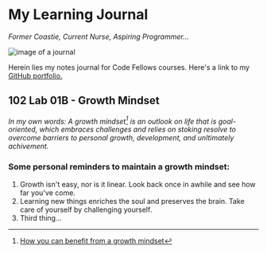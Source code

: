 # My Learning Journal
_Former Coastie, Current Nurse, Aspiring Programmer..._

![image of a journal](https://encrypted-tbn0.gstatic.com/images?q=tbn:ANd9GcRCeTsOpZXh1DM1Xx1EZF19jRY3zo3NexiGVg&usqp=CAU)


Herein lies my notes journal for Code Fellows courses.
Here's a link to my [GitHub portfolio.](https://github.com/johnnybackus)

## 102 Lab 01B - Growth Mindset
_In my own words: A growth mindset[^1] is an outlook on life that is goal-oriented, which embraces challenges and relies on stoking resolve to overcome barriers to personal growth, development, and unltimately achivement._
### Some personal reminders to maintain a growth mindset:
1. Growth isn't easy, nor is it linear. Look back once in awhile and see how far you've come.
2. Learning new things enriches the soul and preserves the brain. Take care of yourself by challenging yourself.
3. Third thing...

[^1]: [How you can benefit from a growth mindset](https://www.atlassian.com/blog/inside-atlassian/growth-mindset)
